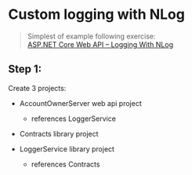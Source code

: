 ﻿# Custom logging with NLog

>Simplest of example following exercise:\
[ASP.NET Core Web API – Logging With NLog](https://code-maze.com/net-core-web-development-part3/)


## Step 1:
Create 3 projects:
- AccountOwnerServer web api project
  - references LoggerService
  
- Contracts library project

- LoggerService library project
  - references Contracts






